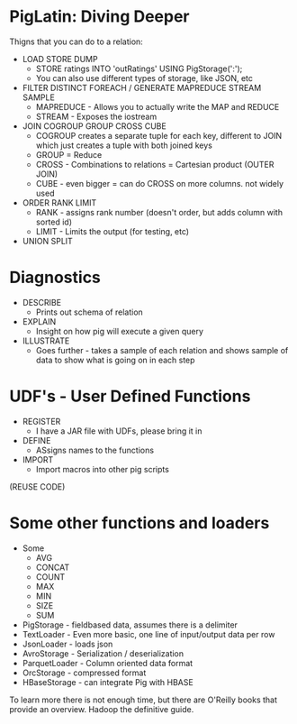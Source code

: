 
# PigLatin: Diving Deeper

Thigns that you can do to a relation:

* LOAD STORE DUMP
    - STORE ratings INTO 'outRatings' USING PigStorage(':');
    - You can also use different types of storage, like JSON, etc
* FILTER DISTINCT FOREACH / GENERATE MAPREDUCE STREAM SAMPLE
    - MAPREDUCE - Allows you to actually write the MAP and REDUCE
    - STREAM - Exposes the iostream 
* JOIN COGROUP GROUP CROSS CUBE
    - COGROUP creates a separate tuple for each key, different to JOIN which just creates a tuple with both joined keys
    - GROUP = Reduce
    - CROSS - Combinations to relations = Cartesian product (OUTER JOIN)
    - CUBE - even bigger = can do CROSS on more columns. not widely used
* ORDER RANK LIMIT
    - RANK - assigns rank number (doesn't order, but adds column with sorted id)
    - LIMIT - Limits the output (for testing, etc)
* UNION SPLIT

# Diagnostics

* DESCRIBE
    - Prints out schema of relation
* EXPLAIN
    - Insight on how pig will execute a given query
* ILLUSTRATE
    - Goes further - takes a sample of each relation and shows sample of data to show what is going on in each step

# UDF's - User Defined Functions

* REGISTER
    - I have a JAR file with UDFs, please bring it in
* DEFINE 
    - ASsigns names to the functions
* IMPORT
    - Import macros into other pig scripts

(REUSE CODE)

# Some other functions and loaders

* Some
    - AVG
    - CONCAT
    - COUNT
    - MAX
    - MIN
    - SIZE
    - SUM
* PigStorage - fieldbased data, assumes there is a delimiter
* TextLoader - Even more basic, one line of input/output data per row
* JsonLoader - loads json
* AvroStorage - Serialization / deserialization
* ParquetLoader - Column oriented data format
* OrcStorage - compressed format
* HBaseStorage - can integrate Pig with HBASE

To learn more there is not enough time, but there are O'Reilly books that provide an overview. Hadoop the definitive guide. 

 

